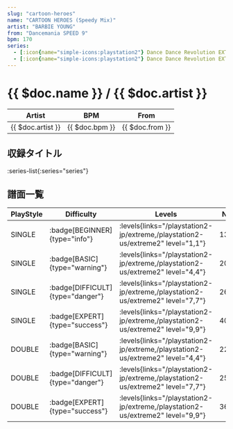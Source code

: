 ```yaml
---
slug: "cartoon-heroes"
name: "CARTOON HEROES (Speedy Mix)"
artist: "BARBIE YOUNG"
from: "Dancemania SPEED 9"
bpm: 170
series:
  - [:icon{name="simple-icons:playstation2"} Dance Dance Revolution EXTREME :icon{name="flag:jp-4x3"}](/playstation2-jp/extreme)
  - [:icon{name="simple-icons:playstation2"} Dance Dance Revolution EXTREME 2 :icon{name="flag:us-4x3"}](/playstation2-us/extreme2)
---
```


# {{ $doc.name }} / {{ $doc.artist }}

|Artist|BPM|From|
|------|---|----|
|{{ $doc.artist }}|{{ $doc.bpm }}|{{ $doc.from }}|

## 収録タイトル

:series-list{:series="series"}

## 譜面一覧

|PlayStyle|Difficulty|Levels|Notes|Movie|
|---------|----------|------|-----|-----|
|SINGLE| :badge[BEGINNER]{type="info"}| :levels{links="/playstation2-jp/extreme,/playstation2-us/extreme2" level="1,1"}|131/0||
|SINGLE| :badge[BASIC]{type="warning"}| :levels{links="/playstation2-jp/extreme,/playstation2-us/extreme2" level="4,4"}|203/2||
|SINGLE| :badge[DIFFICULT]{type="danger"}| :levels{links="/playstation2-jp/extreme,/playstation2-us/extreme2" level="7,7"}|268/9||
|SINGLE| :badge[EXPERT]{type="success"}| :levels{links="/playstation2-jp/extreme,/playstation2-us/extreme2" level="9,9"}|408/10||
|DOUBLE| :badge[BASIC]{type="warning"}| :levels{links="/playstation2-jp/extreme,/playstation2-us/extreme2" level="4,4"}|220/2||
|DOUBLE| :badge[DIFFICULT]{type="danger"}| :levels{links="/playstation2-jp/extreme,/playstation2-us/extreme2" level="7,7"}|258/2||
|DOUBLE| :badge[EXPERT]{type="success"}| :levels{links="/playstation2-jp/extreme,/playstation2-us/extreme2" level="9,9"}|369/2||
